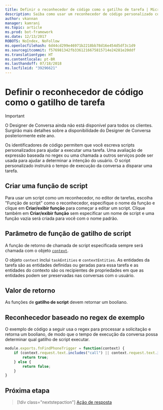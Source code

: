 ```yaml
---
title: Definir o reconhecedor de código como o gatilho de tarefa | Microsoft Docs
description: Saiba como usar um reconhecedor de código personalizado como um gatilho de tarefa.
author: vkannan
manager: kamrani
ms.topic: article
ms.prod: bot-framework
ms.date: 12/13/2017
ROBOTS: NoIndex, NoFollow
ms.openlocfilehash: 6d44cd299e46971b2218bb78d16e454d5df3c1d9
ms.sourcegitcommit: f576981342fb3361216675815714e24281e20ddf
ms.translationtype: HT
ms.contentlocale: pt-BR
ms.lasthandoff: 07/18/2018
ms.locfileid: "39296621"
---
```

# <a name="define-code-recognizer-as-task-trigger"></a>Definir o reconhecedor de código como o gatilho de tarefa
> [!IMPORTANT]
> O Designer de Conversa ainda não está disponível para todos os clientes. Surgirão mais detalhes sobre a disponibilidade do Designer de Conversa posteriormente este ano.

Os identificadores de código permitem que você escreva scripts personalizados para ajudar a executar uma tarefa. Uma avaliação de expressão baseada no regex ou uma chamada a outros serviços pode ser usada para ajudar a determinar a intenção do usuário. O script personalizado instruirá o tempo de execução da conversa a disparar uma tarefa. 

## <a name="create-a-script-function"></a>Criar uma função de script
Para usar um script como um reconhecedor, no editor de tarefas, escolha "Função de script" como o reconhecedor, especifique o nome da função e clique em **Criar/exibir função** para começar a editar um script. Clique também em **Criar/exibir função** sem especificar um nome de script e uma função vazia será criada para você com o nome padrão. 

## <a name="script-trigger-function-parameter"></a>Parâmetro de função de gatilho de script

A função de retorno de chamada de script especificada sempre será chamada com o objeto [`context`](conversation-designer-context-object.md).

O objeto `context` inclui `taskEntities` e `contextEntities`. As entidades da tarefa são as entidades definidas ou geradas para essa tarefa e as entidades do contexto são os recipientes de propriedades em que as entidades podem ser preservadas nas conversas com o usuário.

## <a name="return-value"></a>Valor de retorno

As funções de **gatilho de script** devem retornar um booliano.

## <a name="sample-regex-based-recognizer"></a>Reconhecedor baseado no regex de exemplo
O exemplo de código a seguir usa o regex para processar a solicitação e retorna um booliano, de modo que o tempo de execução da conversa possa determinar qual gatilho de script executar.

```javascript
module.exports.fnFindPhoneTrigger = function(context) {
    if (context.request.text.includes("call") || context.request.text.includes("ring")) {
        return true;
    } else {
        return false;
    }
} 
```

## <a name="next-step"></a>Próxima etapa
> [!div class="nextstepaction"]
> [Ação de resposta](conversation-designer-reply.md)
